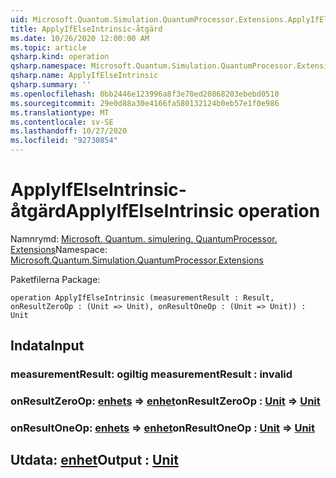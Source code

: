 ```yaml
---
uid: Microsoft.Quantum.Simulation.QuantumProcessor.Extensions.ApplyIfElseIntrinsic
title: ApplyIfElseIntrinsic-åtgärd
ms.date: 10/26/2020 12:00:00 AM
ms.topic: article
qsharp.kind: operation
qsharp.namespace: Microsoft.Quantum.Simulation.QuantumProcessor.Extensions
qsharp.name: ApplyIfElseIntrinsic
qsharp.summary: ''
ms.openlocfilehash: 0bb2446e123996a8f3e70ed20868203ebebd0510
ms.sourcegitcommit: 29e0d88a30e4166fa580132124b0eb57e1f0e986
ms.translationtype: MT
ms.contentlocale: sv-SE
ms.lasthandoff: 10/27/2020
ms.locfileid: "92730854"
---
```

# <a name="applyifelseintrinsic-operation"></a><span data-ttu-id="43388-102">ApplyIfElseIntrinsic-åtgärd</span><span class="sxs-lookup"><span data-stu-id="43388-102">ApplyIfElseIntrinsic operation</span></span>

<span data-ttu-id="43388-103">Namnrymd: [Microsoft. Quantum. simulering. QuantumProcessor. Extensions](xref:Microsoft.Quantum.Simulation.QuantumProcessor.Extensions)</span><span class="sxs-lookup"><span data-stu-id="43388-103">Namespace: [Microsoft.Quantum.Simulation.QuantumProcessor.Extensions](xref:Microsoft.Quantum.Simulation.QuantumProcessor.Extensions)</span></span>

<span data-ttu-id="43388-104">Paketfilerna [](https://nuget.org/packages/)</span><span class="sxs-lookup"><span data-stu-id="43388-104">Package: [](https://nuget.org/packages/)</span></span>




```qsharp
operation ApplyIfElseIntrinsic (measurementResult : Result, onResultZeroOp : (Unit => Unit), onResultOneOp : (Unit => Unit)) : Unit
```


## <a name="input"></a><span data-ttu-id="43388-105">Indata</span><span class="sxs-lookup"><span data-stu-id="43388-105">Input</span></span>

### <a name="measurementresult--__invalidresult__"></a><span data-ttu-id="43388-106">measurementResult: __ogiltig <Result>__</span><span class="sxs-lookup"><span data-stu-id="43388-106">measurementResult : __invalid<Result>__</span></span>




### <a name="onresultzeroop--unit--unit"></a><span data-ttu-id="43388-107">onResultZeroOp: [enhets](xref:microsoft.quantum.lang-ref.unit) => [enhet](xref:microsoft.quantum.lang-ref.unit)</span><span class="sxs-lookup"><span data-stu-id="43388-107">onResultZeroOp : [Unit](xref:microsoft.quantum.lang-ref.unit) => [Unit](xref:microsoft.quantum.lang-ref.unit)</span></span> 




### <a name="onresultoneop--unit--unit"></a><span data-ttu-id="43388-108">onResultOneOp: [enhets](xref:microsoft.quantum.lang-ref.unit) => [enhet](xref:microsoft.quantum.lang-ref.unit)</span><span class="sxs-lookup"><span data-stu-id="43388-108">onResultOneOp : [Unit](xref:microsoft.quantum.lang-ref.unit) => [Unit](xref:microsoft.quantum.lang-ref.unit)</span></span> 





## <a name="output--unit"></a><span data-ttu-id="43388-109">Utdata: [enhet](xref:microsoft.quantum.lang-ref.unit)</span><span class="sxs-lookup"><span data-stu-id="43388-109">Output : [Unit](xref:microsoft.quantum.lang-ref.unit)</span></span>

